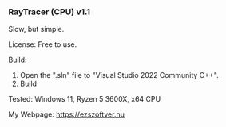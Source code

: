 

### RayTracer (CPU) v1.1

Slow, but simple.

License:
Free to use.

Build:
1. Open the ".sln" file to "Visual Studio 2022 Community C++".
2. Build

Tested:
Windows 11, 
Ryzen 5 3600X, x64 CPU

My Webpage:
https://ezszoftver.hu
